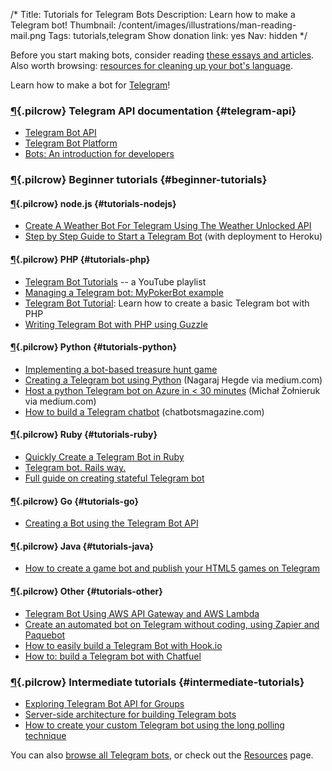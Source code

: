 /*
Title: Tutorials for Telegram Bots
Description: Learn how to make a Telegram bot!
Thumbnail: /content/images/illustrations/man-reading-mail.png
Tags: tutorials,telegram
Show donation link: yes
Nav: hidden
*/

<div class="note">
  <p>
    Before you start making bots, consider reading <a href="/bot-ethics">these essays and articles</a>. Also worth browsing: <a href="/resources/libraries-frameworks/#language">resources for cleaning up your bot's language</a>.
  </p>
</div>

Learn how to make a bot for [Telegram](https://telegram.org/)!

### [¶](#telegram-api){.pilcrow} Telegram API documentation {#telegram-api}
- [Telegram Bot API](https://core.telegram.org/bots/api)
- [Telegram Bot Platform](https://telegram.org/blog/bot-revolution)
- [Bots: An introduction for developers](https://core.telegram.org/bots)


### [¶](#beginner-tutorials){.pilcrow} Beginner tutorials {#beginner-tutorials}


#### [¶](#tutorials-nodejs){.pilcrow} node.js {#tutorials-nodejs}

- [Create A Weather Bot For Telegram Using The Weather Unlocked API](http://www.3scale.net/2016/02/create-a-weather-bot-for-telegram/)
- [Step by Step Guide to Start a Telegram Bot](https://medium.com/@tcguy/step-by-step-guide-to-start-a-telegram-bot-34cd05aca71b) (with deployment to Heroku)

#### [¶](#tutorials-php){.pilcrow} PHP {#tutorials-php}

- [Telegram Bot Tutorials](https://www.youtube.com/playlist?list=PLZI3P0VZBj6Hilx7Z-m1jMub2wZwxP5dO) -- a YouTube playlist
- [Managing a Telegram bot: MyPokerBot example](https://chatbotsmagazine.com/managing-a-telegram-bot-mypokerbot-example-d864f93a03bc)
- [Telegram Bot Tutorial](http://robot.onscreengroup.com/telegram-bot-tutorial/): Learn how to create a basic Telegram bot with PHP
- [Writing Telegram Bot with PHP using Guzzle](http://www.maastaar.net/php/telegram%20bot/2016/01/16/writing-telegram-bot-with-php-using-guzzle/)


#### [¶](#tutorials-python){.pilcrow} Python {#tutorials-python}

- [Implementing a bot-based treasure hunt game](https://medium.com/convcomp2016/implementing-a-bot-based-treasure-hunt-game-d20199c428c4)
- [Creating a Telegram bot using Python](https://medium.com/@ngrjs/creating-a-telegram-bot-using-python-9d11a43a8d2) (Nagaraj Hegde via medium.com)
- [Host a python Telegram bot on Azure in < 30 minutes](https://medium.com/@miszu/host-a-python-telegram-bot-using-azure-in-30-minutes-58f246cedf23) (Michał Żołnieruk via medium.com)
- [How to build a Telegram chatbot](https://chatbotsmagazine.com/how-to-build-a-telegram-chatbot-3e0bc810f5c6) (chatbotsmagazine.com)

#### [¶](#tutorials-ruby){.pilcrow} Ruby {#tutorials-ruby}

- [Quickly Create a Telegram Bot in Ruby](http://www.sitepoint.com/quickly-create-a-telegram-bot-in-ruby/)
- [Telegram bot. Rails way.](https://medium.com/@maxmelentiev/telegram-bot-rails-way-7e050d5dddbd)
- [Full guide on creating stateful Telegram bot](https://medium.com/@MaximAbramchuk/full-guide-on-creating-statefull-telegram-bot-523def0a7930)

#### [¶](#tutorials-go){.pilcrow} Go {#tutorials-go}

- [Creating a Bot using the Telegram Bot API](https://medium.com/@IndianGuru/creating-a-bot-using-the-telegram-bot-api-5d3caed3266d)

#### [¶](#tutorials-java){.pilcrow} Java {#tutorials-java}

- [How to create a game bot and publish your HTML5 games on Telegram](https://blog.ludei.com/how-to-create-a-game-bot-and-publish-your-html5-games-on-telegram/)

#### [¶](#tutorials-other){.pilcrow} Other {#tutorials-other}

- [Telegram Bot Using AWS API Gateway and AWS Lambda](https://lesterchan.net/blog/2016/03/11/telegram-bot-using-aws-api-gateway-and-aws-lambda/)
- [Create an automated bot on Telegram without coding, using Zapier and Paquebot](https://medium.com/chatfuel-blog/how-to-create-an-automated-bot-on-telegram-without-coding-using-zapier-and-paquebot-5a635a3b867b)
- [How to easily build a Telegram Bot with Hook.io](https://unnikked.ga/build-telegram-bot-hook-io)
- [How to: build a Telegram bot with Chatfuel](https://dinfografia.wordpress.com/2016/08/21/how-to-build-a-telegram-bot-with-chatfuel/)


### [¶](#intermediate-tutorials){.pilcrow} Intermediate tutorials {#intermediate-tutorials}

- [Exploring Telegram Bot API for Groups](https://unnikked.ga/exploring-bot-group-api)
- [Server-side architecture for building Telegram bots](https://medium.com/@JonathanZWhite/server-side-infrastructure-when-bots-invade-a2252e9d4bc9)
- [How to create your custom Telegram bot using the long polling technique](https://unnikked.ga/how-to-create-your-custom-telegram-bot-using-the-long-polling-technique/)

You can also [browse all Telegram bots](/tag/telegrambot), or check out the [Resources](/resources/telegram-bots) page.
